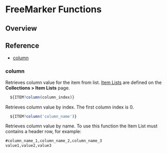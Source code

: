 # FreeMarker Functions

## Overview

## Reference

* [column](#column)

### column

Retrieves column value for the item from list. [Item Lists](collections.md#item-lists) are defined on the **Collections > Item Lists** page.

```javascript
  ${ITEM?column(column_index)}
```

Retrieves column value by index. The first column index is 0.

```javascript
  ${ITEM?column('column_name')}
```

Retrieves column value by name. To use this function the Item List must contains a header row, for example:

```txt
#column_name_1,column_name_2,column_name_3
value1,value2,value3
```
